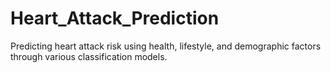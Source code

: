 # Heart_Attack_Prediction
Predicting heart attack risk using health, lifestyle, and demographic factors through various classification models.
